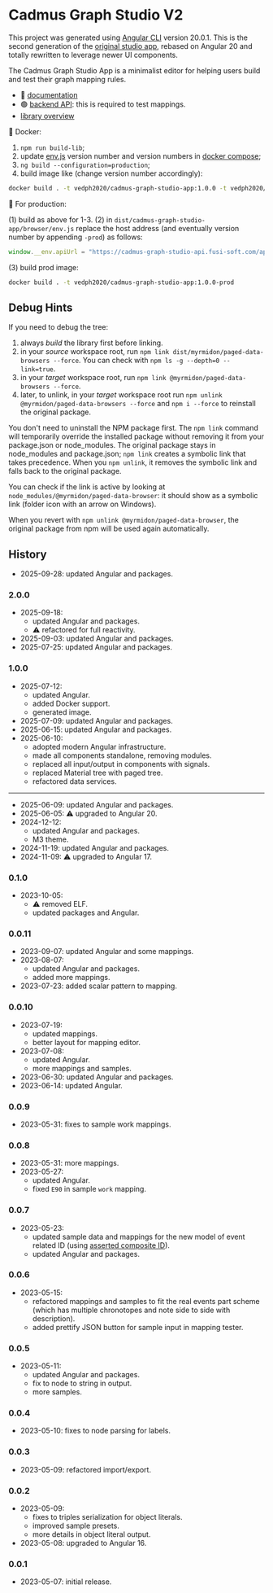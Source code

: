 # Cadmus Graph Studio V2

This project was generated using [Angular CLI](https://github.com/angular/angular-cli) version 20.0.1. This is the second generation of the [original studio app](https://github.com/vedph/cadmus-graph-studio-app), rebased on Angular 20 and totally rewritten to leverage newer UI components.

The Cadmus Graph Studio App is a minimalist editor for helping users build and test their graph mapping rules.

- 📖 [documentation](https://myrmex.github.io/overview/cadmus/graph-studio/graph-studio/)
- 🟢 [backend API](https://github.com/vedph/cadmus-graph-studio-api): this is required to test mappings.
- [library overview](./projects/myrmidon/cadmus-mapping-builder/README.md)

🐋 Docker:

1. `npm run build-lib`;
2. update [env.js](./src/env.js) version number and version numbers in [docker compose](docker-compose.yml);
3. `ng build --configuration=production`;
4. build image like (change version number accordingly):

```bash
docker build . -t vedph2020/cadmus-graph-studio-app:1.0.0 -t vedph2020/cadmus-graph-studio-app:latest
```

🚀 For production:

(1) build as above for 1-3.
(2) in `dist/cadmus-graph-studio-app/browser/env.js` replace the host address (and eventually version number by appending `-prod`) as follows:

```js
window.__env.apiUrl = "https://cadmus-graph-studio-api.fusi-soft.com/api/";
```

(3) build prod image:

```bash
docker build . -t vedph2020/cadmus-graph-studio-app:1.0.0-prod
```

## Debug Hints

If you need to debug the tree:

1. always _build_ the library first before linking.
2. in your _source_ workspace root, run `npm link dist/myrmidon/paged-data-browsers --force`. You can check with `npm ls -g --depth=0 --link=true`.
3. in your _target_ workspace root, run `npm link @myrmidon/paged-data-browsers --force`.
4. later, to unlink, in your _target_ workspace root run `npm unlink @myrmidon/paged-data-browsers --force` and `npm i --force` to reinstall the original package.

You don't need to uninstall the NPM package first. The `npm link` command will temporarily override the installed package without removing it from your package.json or node_modules. The original package stays in node_modules and package.json; `npm link` creates a symbolic link that takes precedence. When you `npm unlink`, it removes the symbolic link and falls back to the original package.

You can check if the link is active by looking at `node_modules/@myrmidon/paged-data-browser`: it should show as a symbolic link (folder icon with an arrow on Windows).

When you revert with `npm unlink @myrmidon/paged-data-browser`, the original package from npm will be used again automatically.

## History

- 2025-09-28: updated Angular and packages.

### 2.0.0

- 2025-09-18:
  - updated Angular and packages.
  - ⚠️ refactored for full reactivity.
- 2025-09-03: updated Angular and packages.
- 2025-07-25: updated Angular and packages.

### 1.0.0

- 2025-07-12:
  - updated Angular.
  - added Docker support.
  - generated image.
- 2025-07-09: updated Angular and packages.
- 2025-06-15: updated Angular and packages.
- 2025-06-10:
  - adopted modern Angular infrastructure.
  - made all components standalone, removing modules.
  - replaced all input/output in components with signals.
  - replaced Material tree with paged tree.
  - refactored data services.

---

- 2025-06-09: updated Angular and packages.
- 2025-06-05: ⚠️ upgraded to Angular 20.
- 2024-12-12:
  - updated Angular and packages.
  - M3 theme.
- 2024-11-19: updated Angular and packages.
- 2024-11-09: ⚠️ upgraded to Angular 17.

### 0.1.0

- 2023-10-05:
  - ⚠️ removed ELF.
  - updated packages and Angular.

### 0.0.11

- 2023-09-07: updated Angular and some mappings.
- 2023-08-07:
  - updated Angular and packages.
  - added more mappings.
- 2023-07-23: added scalar pattern to mapping.

### 0.0.10

- 2023-07-19:
  - updated mappings.
  - better layout for mapping editor.
- 2023-07-08:
  - updated Angular.
  - more mappings and samples.
- 2023-06-30: updated Angular and packages.
- 2023-06-14: updated Angular.

### 0.0.9

- 2023-05-31: fixes to sample work mappings.

### 0.0.8

- 2023-05-31: more mappings.
- 2023-05-27:
  - updated Angular.
  - fixed `E90` in sample `work` mapping.

### 0.0.7

- 2023-05-23:
  - updated sample data and mappings for the new model of event related ID (using [asserted composite ID](https://github.com/vedph/cadmus-bricks-shell/blob/master/projects/myrmidon/cadmus-refs-asserted-ids/README.md#asserted-composite-id)).
  - updated Angular and packages.

### 0.0.6

- 2023-05-15:
  - refactored mappings and samples to fit the real events part scheme (which has multiple chronotopes and note side to side with description).
  - added prettify JSON button for sample input in mapping tester.

### 0.0.5

- 2023-05-11:
  - updated Angular and packages.
  - fix to node to string in output.
  - more samples.

### 0.0.4

- 2023-05-10: fixes to node parsing for labels.

### 0.0.3

- 2023-05-09: refactored import/export.

### 0.0.2

- 2023-05-09:
  - fixes to triples serialization for object literals.
  - improved sample presets.
  - more details in object literal output.
- 2023-05-08: upgraded to Angular 16.

### 0.0.1

- 2023-05-07: initial release.

